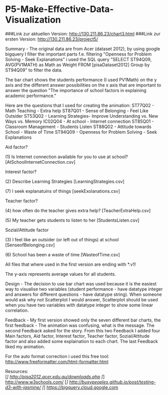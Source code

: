 # P5-Make-Effective-Data-Visualization

###Link zur aktuellen Version: http://130.211.86.23/chart3.html
###Link zur ersten Version: http://130.211.86.23/project5/

Summary - The original data are from Acer (dataset 2012), by using google bigquery I filter the important parts f.e. filtering "Openness for Problem Solving - Seek Explanations" i used the SQL query
"SELECT ST94Q09, AVG(PV1MATH) as Math as Weight FROM [pisaDataset2012] Group by ST94Q09" to filter the data.

The bar chart shows the students performance (I used PV1Math) on the y axis and the different answer possibilities on the x axis that are important to answer the question "The importance of school factors in explaining academic performance."

Here are the questions that I used for creating the animation:
ST77Q02 - Math Teaching - Extra help
ST87Q01 - Sense of Belonging - Feel Like Outsider
ST53Q02 - Learning Strategies- Improve Understanding vs. New Ways vs. Memory
IC02Q04 - At school - Internet connection
ST85Q01 - Classroom Management - Students Listen
ST88Q02 - Attitude towards School - Waste of Time
ST94Q09 - Openness for Problem Solving - Seek Explanations


Aid factor?

(1) Is Internet connection available for you to use at school?
    [AtSchoolInternetConnection.csv]

Interest factor?

(2) Describe Learning Strategies
    [LearningStrategies.csv]

(7) I seek explanatuins of things
    [seekExolanations.csv]

Teacher factor?

(4) how often do the teacher gives extra help?
    [TeacherExtraHelp.csv]

(5) My teacher gets students to listen to her
    [StudentsListen.csv]


Sozial/Attitude factor

(3) I feel like an outsider (or left out of things) at school
    [SenseofBelonging.csv]

(6) School has been a waste of time
    [WasteofTime.csv]

All files that where used in the first version are ending with *.v1!

The y-axis represents average values for all students.

Design - The decision to use bar chart was used because it is the easiest way to visualise two variables (student performance - have datatype integer and answers for different questions - have datatype string). When someone would ask why not Scatterplot I would answer, Scatterplot should be used when you have two variables with datatype integer to show some linear correlation. 

Feedback - My first version showed only the seven different bar charts, the first feedback - The animation was confusing, what is the message. The second Feedback asked for the story. 
From this two Feedback I added four Main factors, Aid factor, Interest factor, Teacher factor, Sozial/Attitude factor and also added some explaination to each chart. The last Feedback liked my animation.

For the auto format correction i used this free tool:
http://www.freeformatter.com/html-formatter.html

Resources:  
[*] http://pisa2012.acer.edu.au/downloads.php
[*] http://www.w3schools.com/
[*] http://busypeoples.github.io/post/testing-d3-with-jasmine/
[*] https://bigquery.cloud.google.com
